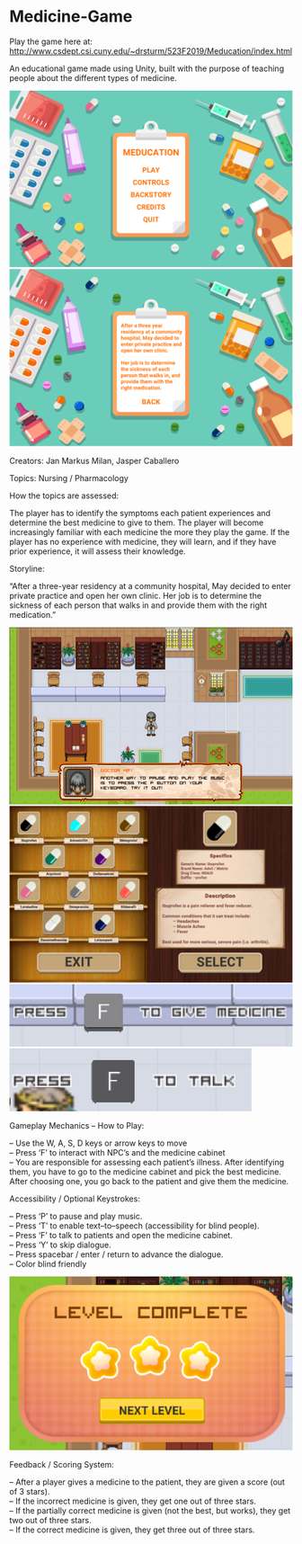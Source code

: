 # Medicine-Game
Play the game here at: http://www.csdept.csi.cuny.edu/~drsturm/523F2019/Meducation/index.html

An educational game made using Unity, built with the purpose of teaching people about the different types of medicine.

![Title Screen](https://github.com/janmarkusmilan/Medicine-Game/blob/master/Pictures/Title%20Screen.png)
![Backstory](https://github.com/janmarkusmilan/Medicine-Game/blob/master/Pictures/Backstory.png)

Creators: Jan Markus Milan, Jasper Caballero

Topics: Nursing / Pharmacology

How the topics are assessed:

The player has to identify the symptoms each patient experiences and determine the best medicine to give to them. The player will become increasingly familiar with each medicine the more they play the game. If the player has no experience with medicine, they will learn, and if they have prior experience, it will assess their knowledge.

Storyline:

“After a three-year residency at a community hospital, May decided to enter private practice and open her own clinic. Her job is to determine the sickness of each person that walks in and provide them with the right medication.”

![Gameplay](https://github.com/janmarkusmilan/Medicine-Game/blob/master/Pictures/Game%20Mechanics.png)
![Medicine Cabinet](https://github.com/janmarkusmilan/Medicine-Game/blob/master/Pictures/Medicine%20Cabinet.png)
![JIT Instructions I](https://github.com/janmarkusmilan/Medicine-Game/blob/master/Pictures/JIT%20Instructions%20I.png)
![JIT Instructions II](https://github.com/janmarkusmilan/Medicine-Game/blob/master/Pictures/JIT%20Instructions%20II.png)

Gameplay Mechanics – How to Play:

–	Use the W, A, S, D keys or arrow keys to move                                                                             
–	Press ‘F’ to interact with NPC’s and the medicine cabinet                                                               
–	You are responsible for assessing each patient’s illness. After identifying them, you have to go to the medicine cabinet and  pick the best medicine. After choosing one, you go back to the patient and give them the medicine.

Accessibility / Optional Keystrokes:

–	Press ‘P’ to pause and play music.                                                                                        
–	Press ‘T’ to enable text–to–speech (accessibility for blind people).                                                      
–	Press ‘F’ to talk to patients and open the medicine cabinet.                                                              
–	Press ‘Y’ to skip dialogue.                                                                                               
–	Press spacebar / enter / return to advance the dialogue.                                                                  
–	Color blind friendly                                                                                                      

![Feedback](https://github.com/janmarkusmilan/Medicine-Game/blob/master/Pictures/Level%20Complete.png)

Feedback / Scoring System:

– After a player gives a medicine to the patient, they are given a score (out of 3 stars).                                  
– If the incorrect medicine is given, they get one out of three stars.                                                        
– If the partially correct medicine is given (not the best, but works), they get two out of three stars.                      
– If the correct medicine is given, they get three out of three stars.                                                        
